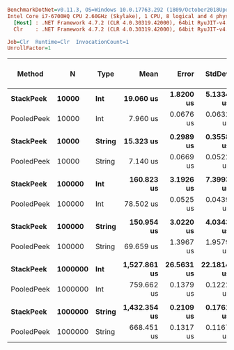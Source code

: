 ``` ini

BenchmarkDotNet=v0.11.3, OS=Windows 10.0.17763.292 (1809/October2018Update/Redstone5)
Intel Core i7-6700HQ CPU 2.60GHz (Skylake), 1 CPU, 8 logical and 4 physical cores
  [Host] : .NET Framework 4.7.2 (CLR 4.0.30319.42000), 64bit RyuJIT-v4.7.3324.0
  Clr    : .NET Framework 4.7.2 (CLR 4.0.30319.42000), 64bit RyuJIT-v4.7.3324.0

Job=Clr  Runtime=Clr  InvocationCount=1  
UnrollFactor=1  

```
|     Method |       N |   Type |         Mean |      Error |     StdDev |       Median | Ratio | RatioSD | Gen 0/1k Op | Gen 1/1k Op | Gen 2/1k Op | Allocated Memory/Op |
|----------- |-------- |------- |-------------:|-----------:|-----------:|-------------:|------:|--------:|------------:|------------:|------------:|--------------------:|
|  **StackPeek** |   **10000** |    **Int** |    **19.060 us** |  **1.8200 us** |  **5.1334 us** |    **15.905 us** |  **1.00** |    **0.00** |           **-** |           **-** |           **-** |                   **-** |
| PooledPeek |   10000 |    Int |     7.960 us |  0.0676 us |  0.0632 us |     8.000 us |  0.43 |    0.10 |           - |           - |           - |                   - |
|            |         |        |              |            |            |              |       |         |             |             |             |                     |
|  **StackPeek** |   **10000** | **String** |    **15.323 us** |  **0.2989 us** |  **0.3558 us** |    **15.280 us** |  **1.00** |    **0.00** |           **-** |           **-** |           **-** |                   **-** |
| PooledPeek |   10000 | String |     7.140 us |  0.0669 us |  0.0522 us |     7.140 us |  0.47 |    0.01 |           - |           - |           - |                   - |
|            |         |        |              |            |            |              |       |         |             |             |             |                     |
|  **StackPeek** |  **100000** |    **Int** |   **160.823 us** |  **3.1926 us** |  **7.3993 us** |   **156.835 us** |  **1.00** |    **0.00** |           **-** |           **-** |           **-** |                   **-** |
| PooledPeek |  100000 |    Int |    78.502 us |  0.0525 us |  0.0439 us |    78.525 us |  0.47 |    0.02 |           - |           - |           - |                   - |
|            |         |        |              |            |            |              |       |         |             |             |             |                     |
|  **StackPeek** |  **100000** | **String** |   **150.954 us** |  **3.0220 us** |  **4.0343 us** |   **152.210 us** |  **1.00** |    **0.00** |           **-** |           **-** |           **-** |                   **-** |
| PooledPeek |  100000 | String |    69.659 us |  1.3967 us |  1.9579 us |    70.955 us |  0.46 |    0.02 |           - |           - |           - |                   - |
|            |         |        |              |            |            |              |       |         |             |             |             |                     |
|  **StackPeek** | **1000000** |    **Int** | **1,527.861 us** | **26.5631 us** | **22.1814 us** | **1,519.215 us** |  **1.00** |    **0.00** |           **-** |           **-** |           **-** |                   **-** |
| PooledPeek | 1000000 |    Int |   759.662 us |  0.1379 us |  0.1222 us |   759.655 us |  0.50 |    0.01 |           - |           - |           - |                   - |
|            |         |        |              |            |            |              |       |         |             |             |             |                     |
|  **StackPeek** | **1000000** | **String** | **1,432.354 us** |  **0.2109 us** |  **0.1761 us** | **1,432.300 us** |  **1.00** |    **0.00** |           **-** |           **-** |           **-** |                   **-** |
| PooledPeek | 1000000 | String |   668.451 us |  0.1317 us |  0.1167 us |   668.465 us |  0.47 |    0.00 |           - |           - |           - |                   - |
